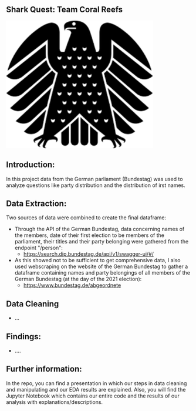 ## Shark Quest: Team Coral Reefs

<img width="400" alt="image" src="https://github.com/Paula0923/project-1/blob/main/picture.png">

## Introduction:

In this project data from the German parliament (Bundestag) was used to analyze questions like party distribution and the distribution of irst names.

## Data Extraction:

Two sources of data were combined to create the final dataframe:

- Through the API of the German Bundestag, data concerning names of the members, date of their first election to be members of the parliament, their titles and their party belonging were gathered from the endpoint "/person":
    - https://search.dip.bundestag.de/api/v1/swagger-ui/#/
- As this showed not to be sufficient to get comprehensive data, I also used webscraping on the website of the German Bundestag to gather a dataframe containing names and party belongings of all members of the German Bundestag (at the day of the 2021 election):
    - https://www.bundestag.de/abgeordnete

## Data Cleaning

- ...

## Findings:

- ....

## Further information:

In the repo, you can find a presentation in which our steps in data cleaning and manipulating and our EDA results are explained. Also, you will find the Jupyter Notebook which contains our entire code and the results of our analysis with explanations/descriptions.

